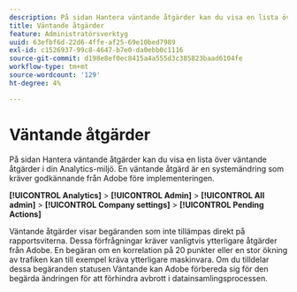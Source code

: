 ```yaml
---
description: På sidan Hantera väntande åtgärder kan du visa en lista över väntande åtgärder i din Analytics-miljö. En väntande åtgärd är en systemändring som kräver godkännande från Adobe före implementeringen.
title: Väntande åtgärder
feature: Administratörsverktyg
uuid: 63efbf6d-22d6-4ffe-af25-69e10bed7989
exl-id: c1526937-99c8-4647-b7e0-da0ebb0c1116
source-git-commit: d198e8ef0ec8415a4a555d3c385823baad6104fe
workflow-type: tm+mt
source-wordcount: '129'
ht-degree: 4%

---
```


# Väntande åtgärder

På sidan Hantera väntande åtgärder kan du visa en lista över väntande åtgärder i din Analytics-miljö. En väntande åtgärd är en systemändring som kräver godkännande från Adobe före implementeringen.

**[!UICONTROL Analytics]** >  **[!UICONTROL Admin]** >  **[!UICONTROL All admin]** >  **[!UICONTROL Company settings]** >  **[!UICONTROL Pending Actions]**

Väntande åtgärder visar begäranden som inte tillämpas direkt på rapportsviterna. Dessa förfrågningar kräver vanligtvis ytterligare åtgärder från Adobe. En begäran om en korrelation på 20 punkter eller en stor ökning av trafiken kan till exempel kräva ytterligare maskinvara. Om du tilldelar dessa begäranden statusen Väntande kan Adobe förbereda sig för den begärda ändringen för att förhindra avbrott i datainsamlingsprocessen.
